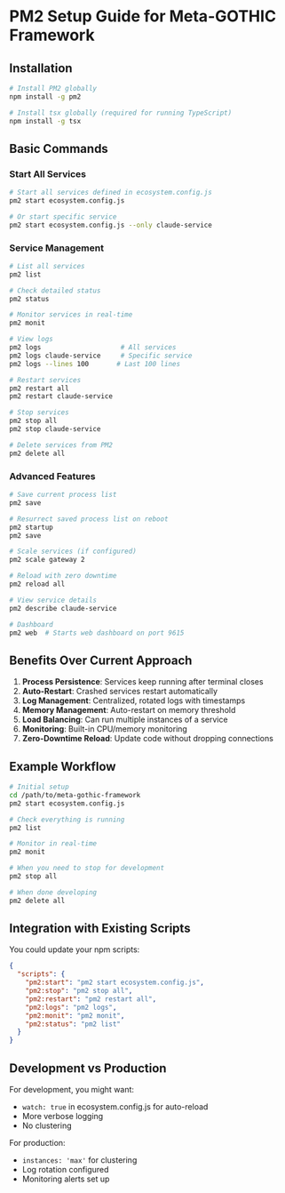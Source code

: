 # PM2 Setup Guide for Meta-GOTHIC Framework

## Installation

```bash
# Install PM2 globally
npm install -g pm2

# Install tsx globally (required for running TypeScript)
npm install -g tsx
```

## Basic Commands

### Start All Services
```bash
# Start all services defined in ecosystem.config.js
pm2 start ecosystem.config.js

# Or start specific service
pm2 start ecosystem.config.js --only claude-service
```

### Service Management
```bash
# List all services
pm2 list

# Check detailed status
pm2 status

# Monitor services in real-time
pm2 monit

# View logs
pm2 logs                    # All services
pm2 logs claude-service     # Specific service
pm2 logs --lines 100       # Last 100 lines

# Restart services
pm2 restart all
pm2 restart claude-service

# Stop services
pm2 stop all
pm2 stop claude-service

# Delete services from PM2
pm2 delete all
```

### Advanced Features

```bash
# Save current process list
pm2 save

# Resurrect saved process list on reboot
pm2 startup
pm2 save

# Scale services (if configured)
pm2 scale gateway 2

# Reload with zero downtime
pm2 reload all

# View service details
pm2 describe claude-service

# Dashboard
pm2 web  # Starts web dashboard on port 9615
```

## Benefits Over Current Approach

1. **Process Persistence**: Services keep running after terminal closes
2. **Auto-Restart**: Crashed services restart automatically
3. **Log Management**: Centralized, rotated logs with timestamps
4. **Memory Management**: Auto-restart on memory threshold
5. **Load Balancing**: Can run multiple instances of a service
6. **Monitoring**: Built-in CPU/memory monitoring
7. **Zero-Downtime Reload**: Update code without dropping connections

## Example Workflow

```bash
# Initial setup
cd /path/to/meta-gothic-framework
pm2 start ecosystem.config.js

# Check everything is running
pm2 list

# Monitor in real-time
pm2 monit

# When you need to stop for development
pm2 stop all

# When done developing
pm2 delete all
```

## Integration with Existing Scripts

You could update your npm scripts:

```json
{
  "scripts": {
    "pm2:start": "pm2 start ecosystem.config.js",
    "pm2:stop": "pm2 stop all",
    "pm2:restart": "pm2 restart all",
    "pm2:logs": "pm2 logs",
    "pm2:monit": "pm2 monit",
    "pm2:status": "pm2 list"
  }
}
```

## Development vs Production

For development, you might want:
- `watch: true` in ecosystem.config.js for auto-reload
- More verbose logging
- No clustering

For production:
- `instances: 'max'` for clustering
- Log rotation configured
- Monitoring alerts set up